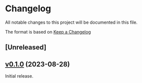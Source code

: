 # Changelog

All notable changes to this project will be documented in this file.

The format is based on [Keep a Changelog](https://keepachangelog.com/en/1.0.0/)

## [Unreleased]

## [v0.1.0](https://github.com/pnezis/tucan/tree/v0.1.0) (2023-08-28)

Initial release.

